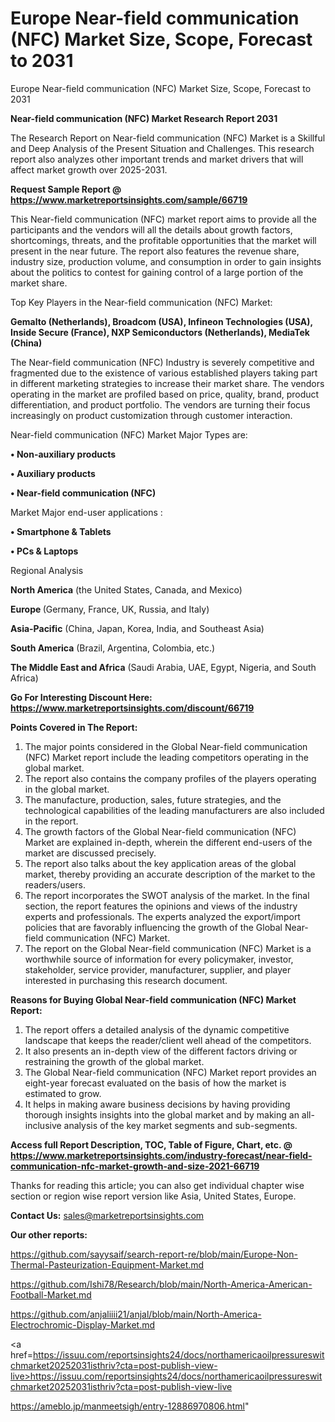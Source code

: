 # Europe Near-field communication (NFC) Market Size, Scope, Forecast to 2031
 Europe Near-field communication (NFC) Market Size, Scope, Forecast to 2031

<strong>Near-field communication (NFC) Market Research Report 2031</strong>

The Research Report on Near-field communication (NFC) Market is a Skillful and Deep Analysis of the Present Situation and Challenges. This research report also analyzes other important trends and market drivers that will affect market growth over 2025-2031.

<strong>Request Sample Report @ <a href=https://www.marketreportsinsights.com/sample/66719>https://www.marketreportsinsights.com/sample/66719</a></strong>

This Near-field communication (NFC) market report aims to provide all the participants and the vendors will all the details about growth factors, shortcomings, threats, and the profitable opportunities that the market will present in the near future. The report also features the revenue share, industry size, production volume, and consumption in order to gain insights about the politics to contest for gaining control of a large portion of the market share.

Top Key Players in the Near-field communication (NFC) Market:

<strong>Gemalto (Netherlands), Broadcom (USA), Infineon Technologies (USA), Inside Secure (France), NXP Semiconductors (Netherlands), MediaTek (China)</strong>

The Near-field communication (NFC) Industry is severely competitive and fragmented due to the existence of various established players taking part in different marketing strategies to increase their market share. The vendors operating in the market are profiled based on price, quality, brand, product differentiation, and product portfolio. The vendors are turning their focus increasingly on product customization through customer interaction.

Near-field communication (NFC) Market Major Types are:

<strong>• Non-auxiliary products

• Auxiliary products

• Near-field communication (NFC)</strong>

Market Major end-user applications :

<strong>• Smartphone & Tablets

• PCs & Laptops</strong>

Regional Analysis

</u><strong><b>North America</b></strong> (the United States, Canada, and Mexico)

<strong><b>Europe </b></strong>(Germany, France, UK, Russia, and Italy)

<strong><b>Asia-Pacific</b></strong> (China, Japan, Korea, India, and Southeast Asia)

<strong><b>South America</b></strong> (Brazil, Argentina, Colombia, etc.)

<strong><b>The Middle East and Africa</b></strong> (Saudi Arabia, UAE, Egypt, Nigeria, and South Africa)

<strong>Go For Interesting Discount Here: <a href=https://www.marketreportsinsights.com/discount/66719>https://www.marketreportsinsights.com/discount/66719</a></strong>

<strong>Points Covered in The Report:</strong>
<ol>
  <li>The major points considered in the Global Near-field communication (NFC) Market report include the leading competitors operating in the global market.</li>
  <li>The report also contains the company profiles of the players operating in the global market.</li>
  <li>The manufacture, production, sales, future strategies, and the technological capabilities of the leading manufacturers are also included in the report.</li>
  <li>The growth factors of the Global Near-field communication (NFC) Market are explained in-depth, wherein the different end-users of the market are discussed precisely.</li>
  <li>The report also talks about the key application areas of the global market, thereby providing an accurate description of the market to the readers/users.</li>
  <li>The report incorporates the SWOT analysis of the market. In the final section, the report features the opinions and views of the industry experts and professionals. The experts analyzed the export/import policies that are favorably influencing the growth of the Global Near-field communication (NFC) Market.</li>
  <li>The report on the Global Near-field communication (NFC) Market is a worthwhile source of information for every policymaker, investor, stakeholder, service provider, manufacturer, supplier, and player interested in purchasing this research document.</li>
</ol>
<strong>Reasons for Buying Global Near-field communication (NFC) Market Report:</strong>

<ol>
  <li>The report offers a detailed analysis of the dynamic competitive landscape that keeps the reader/client well ahead of the competitors.</li>
  <li>It also presents an in-depth view of the different factors driving or restraining the growth of the global market.</li>
  <li>The Global Near-field communication (NFC) Market report provides an eight-year forecast evaluated on the basis of how the market is estimated to grow.</li>
  <li>It helps in making aware business decisions by having providing thorough insights insights into the global market and by making an all-inclusive analysis of the key market segments and sub-segments.</li>
</ol>
<strong>Access full Report Description, TOC, Table of Figure, Chart, etc. @ <a href=https://www.marketreportsinsights.com/industry-forecast/near-field-communication-nfc-market-growth-and-size-2021-66719>https://www.marketreportsinsights.com/industry-forecast/near-field-communication-nfc-market-growth-and-size-2021-66719</a></strong>


Thanks for reading this article; you can also get individual chapter wise section or region wise report version like Asia, United States, Europe.

<strong>Contact Us:</strong>
sales@marketreportsinsights.com

<strong>Our other reports:</strong>

<a href=https://github.com/sayysaif/search-report-re/blob/main/Europe-Non-Thermal-Pasteurization-Equipment-Market.md>https://github.com/sayysaif/search-report-re/blob/main/Europe-Non-Thermal-Pasteurization-Equipment-Market.md</a>

<a href=https://github.com/Ishi78/Research/blob/main/North-America-American-Football-Market.md>https://github.com/Ishi78/Research/blob/main/North-America-American-Football-Market.md</a>

<a href=https://github.com/anjaliiii21/anjal/blob/main/North-America-Electrochromic-Display-Market.md>https://github.com/anjaliiii21/anjal/blob/main/North-America-Electrochromic-Display-Market.md</a>

<a href=https://issuu.com/reportsinsights24/docs/northamericaoilpressureswitchmarket20252031isthriv?cta=post-publish-view-live>https://issuu.com/reportsinsights24/docs/northamericaoilpressureswitchmarket20252031isthriv?cta=post-publish-view-live</a>

<a href=https://ameblo.jp/manmeetsigh/entry-12886970806.html>https://ameblo.jp/manmeetsigh/entry-12886970806.html</a>"
